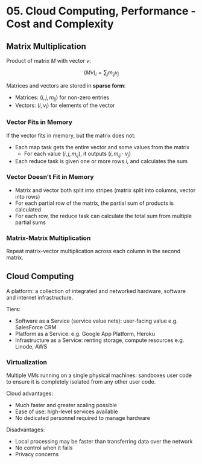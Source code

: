 # 05. Cloud Computing, Performance - Cost and Complexity

## Matrix Multiplication

Product of matrix $M$ with vector $v$:

$$
(Mv)_i = \sum_j{m_{ij}v_j}
$$

Matrices and vectors are stored in **sparse form**:

- Matrices: $(i, j, m_{ij})$ for non-zero entries
- Vectors: $(i, v_i)$ for elements of the vector

### Vector Fits in Memory

If the vector fits in memory, but the matrix does not:

- Each map task gets the entire vector and some values from the matrix
  - For each value $(i, j, m_{ij})$, it outputs $(i, m_{ij}\cdot v_j)$
- Each reduce task is given one or more rows $i$, and calculates the sum

### Vector Doesn't Fit in Memory

- Matrix and vector both split into stripes (matrix split into columns, vector into rows)
- For each partial row of the matrix, the partial sum of products is calculated
- For each row, the reduce task can calculate the total sum from multiple partial sums

### Matrix-Matrix Multiplication

Repeat matrix-vector multiplication across each column in the second matrix.

## Cloud Computing

A platform: a collection of integrated and networked hardware, software and internet infrastructure.

Tiers:

- Software as a Service (service value nets): user-facing value e.g. SalesForce CRM
- Platform as a Service: e.g. Google App Platform, Heroku
- Infrastructure as a Service: renting storage, compute resources e.g. Linode, AWS

### Virtualization

Multiple VMs running on a single physical machines: sandboxes user code to ensure it is completely isolated from any other user code.

Cloud advantages:

- Much faster and greater scaling possible
- Ease of use: high-level services available
- No dedicated personnel required to manage hardware

Disadvantages:

- Local processing may be faster than transferring data over the network
- No control when it fails
- Privacy concerns
